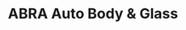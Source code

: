 ---
title: "ABRA Auto Body & Glass"
url: /westminster/abra-auto-body-and-glass/
shop: car repair
---